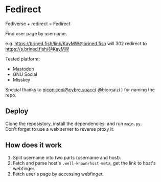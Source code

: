 Fedirect
==========

Fediverse + redirect = Fedirect

Find user page by username.

e.g. https://brined.fish/link/KayMW@brined.fish will 302 redirect to https://s.brined.fish/@KayMW

Tested platform:
 - Mastodon
 - GNU Social
 - Misskey

Special thanks to [niconiconi@cybre.space](https://brined.fish/link/niconiconi@cybre.space)( @biergaizi ) for naming the repo.


Deploy
------

Clone the reposistory, install the dependencies, and run `main.py`.  
Don't forget to use a web server to reverse proxy it.

How does it work
----------------

1. Split username into two parts (username and host).
2. Fetch and parse host's `.well-known/host-meta`, get the link to host's webfinger.
3. Fetch user's page by accessing webfinger.
